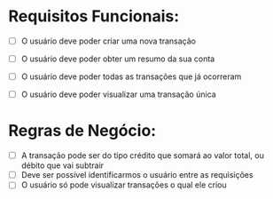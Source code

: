 # Requisitos Funcionais:
  - [ ] O usuário deve poder criar uma nova transação
  - [ ] O usuário deve poder obter um resumo da sua conta
  - [ ] O usuário deve poder todas as transações que já ocorreram
  - [ ] O usuário deve poder visualizar uma transação única


# Regras de Negócio:
  - [ ] A transação pode ser do tipo crédito que somará ao valor total, ou débito que vai subtrair
  - [ ] Deve ser possível identificarmos o usuário entre as requisições
  - [ ] O usuário só pode visualizar transações o qual ele criou
